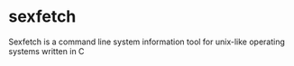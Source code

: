 # sexfetch
Sexfetch is a command line system information tool for unix-like operating systems written in C
